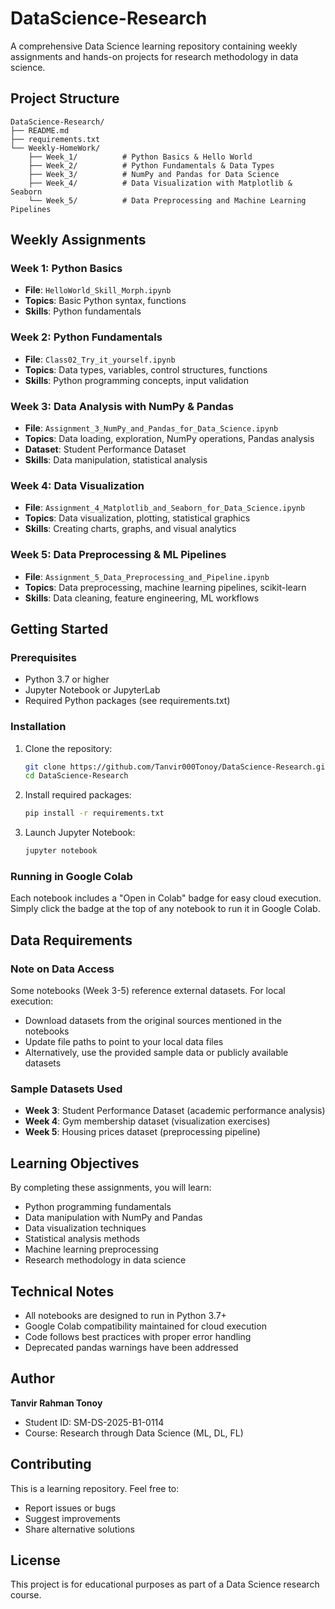 # DataScience-Research

A comprehensive Data Science learning repository containing weekly assignments and hands-on projects for research methodology in data science.

## Project Structure

```
DataScience-Research/
├── README.md
├── requirements.txt
└── Weekly-HomeWork/
    ├── Week_1/          # Python Basics & Hello World
    ├── Week_2/          # Python Fundamentals & Data Types
    ├── Week_3/          # NumPy and Pandas for Data Science
    ├── Week_4/          # Data Visualization with Matplotlib & Seaborn
    └── Week_5/          # Data Preprocessing and Machine Learning Pipelines
```

## Weekly Assignments

### Week 1: Python Basics
- **File**: `HelloWorld_Skill_Morph.ipynb`
- **Topics**: Basic Python syntax, functions
- **Skills**: Python fundamentals

### Week 2: Python Fundamentals
- **File**: `Class02_Try_it_yourself.ipynb`
- **Topics**: Data types, variables, control structures, functions
- **Skills**: Python programming concepts, input validation

### Week 3: Data Analysis with NumPy & Pandas
- **File**: `Assignment_3_NumPy_and_Pandas_for_Data_Science.ipynb`
- **Topics**: Data loading, exploration, NumPy operations, Pandas analysis
- **Dataset**: Student Performance Dataset
- **Skills**: Data manipulation, statistical analysis

### Week 4: Data Visualization
- **File**: `Assignment_4_Matplotlib_and_Seaborn_for_Data_Science.ipynb`
- **Topics**: Data visualization, plotting, statistical graphics
- **Skills**: Creating charts, graphs, and visual analytics

### Week 5: Data Preprocessing & ML Pipelines
- **File**: `Assignment_5_Data_Preprocessing_and_Pipeline.ipynb`
- **Topics**: Data preprocessing, machine learning pipelines, scikit-learn
- **Skills**: Data cleaning, feature engineering, ML workflows

## Getting Started

### Prerequisites
- Python 3.7 or higher
- Jupyter Notebook or JupyterLab
- Required Python packages (see requirements.txt)

### Installation
1. Clone the repository:
   ```bash
   git clone https://github.com/Tanvir000Tonoy/DataScience-Research.git
   cd DataScience-Research
   ```

2. Install required packages:
   ```bash
   pip install -r requirements.txt
   ```

3. Launch Jupyter Notebook:
   ```bash
   jupyter notebook
   ```

### Running in Google Colab
Each notebook includes a "Open in Colab" badge for easy cloud execution. Simply click the badge at the top of any notebook to run it in Google Colab.

## Data Requirements

### Note on Data Access
Some notebooks (Week 3-5) reference external datasets. For local execution:
- Download datasets from the original sources mentioned in the notebooks
- Update file paths to point to your local data files
- Alternatively, use the provided sample data or publicly available datasets

### Sample Datasets Used
- **Week 3**: Student Performance Dataset (academic performance analysis)
- **Week 4**: Gym membership dataset (visualization exercises)  
- **Week 5**: Housing prices dataset (preprocessing pipeline)

## Learning Objectives

By completing these assignments, you will learn:
- Python programming fundamentals
- Data manipulation with NumPy and Pandas
- Data visualization techniques
- Statistical analysis methods
- Machine learning preprocessing
- Research methodology in data science

## Technical Notes

- All notebooks are designed to run in Python 3.7+
- Google Colab compatibility maintained for cloud execution
- Code follows best practices with proper error handling
- Deprecated pandas warnings have been addressed

## Author

**Tanvir Rahman Tonoy**
- Student ID: SM-DS-2025-B1-0114
- Course: Research through Data Science (ML, DL, FL)

## Contributing

This is a learning repository. Feel free to:
- Report issues or bugs
- Suggest improvements
- Share alternative solutions

## License

This project is for educational purposes as part of a Data Science research course. 
